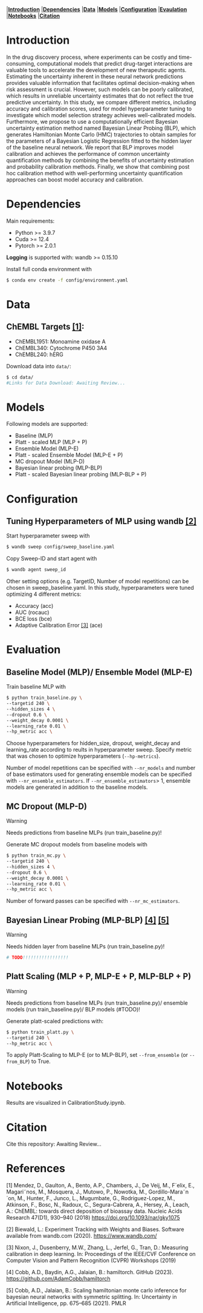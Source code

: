 |**[Introduction](#introduction)**
|**[Dependencies](#dependencies)**
|**[Data](#data)**
|**[Models](#models)**
|**[Configuration](#configuration)**
|**[Evaulation](#evaluation)**
|**[Notebooks](#notebooks)**
|**[Citation](#citation)**

# **Introduction**
In the drug discovery process, where experiments can be costly and time-consuming, computational models that predict drug-target interactions are valuable tools to accelerate the development of new therapeutic agents.
Estimating the uncertainty inherent in these neural network predictions provides valuable information that facilitates optimal decision-making when risk assessment is crucial.
However, such models can be poorly calibrated, which results in unreliable uncertainty estimates that do not reflect the true predictive uncertainty.
In this study, we compare different metrics, including accuracy and calibration scores, used for model hyperparameter tuning to investigate which model selection strategy achieves well-calibrated models.
Furthermore, we propose to use a computationally efficient Bayesian uncertainty estimation method named Bayesian Linear Probing (BLP), which generates Hamiltonian Monte Carlo (HMC) trajectories to obtain samples for the parameters of a Bayesian Logistic Regression fitted to the hidden layer of the baseline neural network.
We report that BLP improves model calibration and achieves the performance of common uncertainty quantification methods by combining the benefits of uncertainty estimation and probability calibration methods.
Finally, we show that combining post hoc calibration method with well-performing uncertainty quantification approaches can boost model accuracy and calibration.

# **Dependencies**

Main requirements:
- Python >= 3.9.7
- Cuda >= 12.4
- Pytorch >= 2.0.1

**Logging** is supported with: wandb >= 0.15.10

Install full conda environment with

```bash
$ conda env create -f config/environment.yaml
```


# **Data**
## ChEMBL Targets [[1]](#1):

- ChEMBL1951: Monoamine oxidase A
- ChEMBL340: Cytochrome P450 3A4
- ChEMBL240: hERG


Download data into ```data/```:

```bash
$ cd data/
#Links for Data Download: Awaiting Review...
```

# **Models**
Following models are supported:

- Baseline (MLP)
- Platt - scaled MLP (MLP + P)
- Ensemble Model (MLP-E)
- Platt - scaled Ensemble Model (MLP-E + P)
- MC dropout Model (MLP-D)
- Bayesian linear probing (MLP-BLP)
- Platt - scaled Bayesian linear probing (MLP-BLP + P)

# **Configuration**
## Tuning Hyperparameters of MLP using wandb [[2]](#2)

Start hyperparameter sweep with

```bash
$ wandb sweep config/sweep_baseline.yaml 

```

Copy Sweep-ID and start agent with 
```bash
$ wandb agent sweep_id 

```

Other setting options (e.g. TargetID, Number of model repetitions) can be chosen in sweep_baseline.yaml. 
In this study, hyperparameters were tuned optimizing 4 different metrics:

- Accuracy (acc)
- AUC (rocauc)
- BCE loss (bce)
- Adaptive Calibration Error [[3]](#3) (ace)

# **Evaluation**

## Baseline Model (MLP)/ Ensemble Model (MLP-E) 

Train baseline MLP with 

```bash
$ python train_baseline.py \
--targetid 240 \
--hidden_sizes 4 \
--dropout 0.6 \
--weight_decay 0.0001 \
--learning_rate 0.01 \
--hp_metric acc \
```
Choose hyperparameters for hidden_size, dropout, weight_decay and learning_rate according to reults in hyperparameter sweep. Specify metric that was chosen to optimize hyperparameters (```--hp-metrics```).

Number of model repetitions can be specified with ```--nr_models``` and number of base estimators used for generating ensemble models can be specified with ```--nr_ensemble_estimators```. If ```--nr_ensemble_estimators```> 1, ensemble models are generated in addition to the baseline models.

## MC Dropout (MLP-D)
> [!WARNING]
> Needs predictions from baseline MLPs (run train_baseline.py)!

Generate MC dropout models from baseline models with

```bash
$ python train_mc.py \
--targetid 240 \
--hidden_sizes 4 \
--dropout 0.6 \
--weight_decay 0.0001 \
--learning_rate 0.01 \
--hp_metric acc \
```

Number of forward passes can be specified with ```--nr_mc_estimators```.

## Bayesian Linear Probing (MLP-BLP) [[4]](#4) [[5]](#5) 
> [!WARNING]
> Needs hidden layer from baseline MLPs (run train_baseline.py)!

```bash
# TODO!!!!!!!!!!!!!!!!!
```

## Platt Scaling (MLP + P, MLP-E + P, MLP-BLP + P)
> [!WARNING]
> Needs predictions from baseline MLPs (run train_baseline.py)/ ensemble models (run train_baseline.py)/ BLP models (#TODO)!

Generate platt-scaled predictions with:
```bash
$ python train_platt.py \
--targetid 240 \
--hp_metric acc \
```

To apply Platt-Scaling to MLP-E (or to MLP-BLP), set ```--from_ensemble``` (or ```--from_BLP```) to True.

# **Notebooks**

Results are visualized in CalibrationStudy.ipynb.

# **Citation**

Cite this repository: Awaiting Review...

# **References**

<a id="1">[1]</a>  Mendez, D., Gaulton, A., Bento, A.P., Chambers, J., De Veij, M., F´elix, E., Magari˜nos, M., Mosquera, J., Mutowo, P., Nowotka, M., Gordillo-Mara˜n´on, M.,
Hunter, F., Junco, L., Mugumbate, G., Rodriguez-Lopez, M., Atkinson, F., Bosc, N., Radoux, C., Segura-Cabrera, A., Hersey, A., Leach, A.: ChEMBL: towards
direct deposition of bioassay data. Nucleic Acids Research 47(D1), 930–940 (2018) https://doi.org/10.1093/nar/gky1075

<a id="2">[2]</a> Biewald, L.: Experiment Tracking with Weights and Biases. Software available
from wandb.com (2020). https://www.wandb.com/

<a id="3">[3]</a>   Nixon, J., Dusenberry, M.W., Zhang, L., Jerfel, G., Tran, D.: Measuring calibration in deep learning. In: Proceedings of the IEEE/CVF Conference on Computer
Vision and Pattern Recognition (CVPR) Workshops (2019)

<a id="4">[4]</a>   Cobb, A.D., Baydin, A.G., Jalaian, B.: hamiltorch. GitHub (2023). https://github.com/AdamCobb/hamiltorch

<a id="5">[5]</a>   Cobb, A.D., Jalaian, B.: Scaling hamiltonian monte carlo inference for bayesian neural networks with symmetric splitting. In: Uncertainty in Artificial  Intelligence, pp. 675–685 (2021). PMLR







